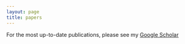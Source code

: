 ```yaml
---
layout: page
title: papers
---
```

For the most up-to-date publications, please see my [Google Scholar](https://scholar.google.com/citations?user=YGFvJjwAAAAJ&hl=en)<br/>

<!--
### Statistical Methodology

**Feng H**, Jin P, Wu H. Disease prediction by cell-free DNA methylation. *Briefings in Bioinformatics*. [doi: 10.1093/bib/bby029](https://doi.org/10.1093/bib/bby029). 2018.

Zhang WW<sup>&dagger;</sup>, **Feng H**<sup>&dagger;</sup>, Wu H, Zheng XQ. Accounting for tumor purity improves cancer subtype classification from DNA methylation data. *Bioinformatics*. 33 (17), 2651-2657. [doi: 10.1093/bioinformatics/btx303](https://doi.org/10.1093/bioinformatics/btx303). 2017.

Wu H, Xu T, **Feng H**, Chen L, Li B, Yao B, Qin ZS, Jin P, Conneely KN. Detection of differentially methylated regions from whole-genome bisulfite sequencing data without replicates. *Nucleic Acids Research* 43 (21): e141. [doi: 10.1093/nar/gkv715](https://doi.org/10.1093/nar/gkv715). 2015.

**Feng H**, Conneely KN, Wu H. A Bayesian hierarchical model to detect differentially methylated loci from single nucleotide resolution sequencing data. *Nucleic Acids Research* 42 (8): e69. [doi: 10.1093/nar/gku154](https://doi.org/10.1093/nar/gku154). 2014.


&dagger; = co-first authorship; these authors contributed equally    

### Protocol 

**Feng H**, Wu H. Differential methylation analysis for bisulfite sequencing using DSS. *Quantitative Biology*. To appear. 2019

### Collaborative

Kennedy EM, Powell DR, Li Z, Bell JSK, Barwick BG, **Feng H**, McCrary MR, Dwivedi B, Kowalski J, Dynan WS, Conneely KN, Vertino PM (2018) Galactic cosmic radiation induces persistent epigenome alterations relevant to human lung cancer. *Scientific Reports* [doi: 10.1038/s41598-018-24755-8](https://doi.org/10.1038/s41598-018-24755-8) 

Qin Y, **Feng H**, Chen M, Wu H and Zheng X (2018) InfiniumPurify: An R package for estimating and accounting for tumor purity in cancer methylation research. *Genes &amp; Diseases* Volume 5, Issue 1, pages 43-45. [doi: 10.1016/j.gendis.2018.02.003](https://doi.org/10.1016/j.gendis.2018.02.003) 

Almli L, Lori A, Meyers J, Shin J, Fani N, Maihofer A, Nievergelt C, Smith A, Mercer K, Kerley K Leveille J, **Feng H**, ... , Conneely KN and Ressler K (2017) Problematic alcohol use associates with sodium channel and clathrin linker 1 (SCLT1) in trauma-exposed populations. *Addiction biology* [doi: 10.1111/adb.12569](https://doi.org/10.1111/adb.12569)

Zhang F, Hammack C, Ogden SC, Cheng Y, Lee EM, Wen Z, Qian X, Nguyen H, Li Y, Yao B, Xu M, Xu T, Chen L, Wang Z, **Feng H**, Huang W, Yoon K, Shan C, Huang L, Qin ZS, Christian KM, Shi PY, Xu M, Xia M, Zheng W, Wu H, Song H, Tang H, Ming G, Jin P (2016) Molecular signatures associated with ZIKV exposure in human cortical neural progenitors. *Nucleic Acids Research* [doi: 10.1093/nar/gkw765](https://doi.org/10.1093/nar/gkw765)

Kennedy E, Powell DR, Li Z, Bell JSK, **Feng H**, Dynan W, Dwivedi B, Kowalski J, Conneely KN and Vertino PM (2016) Space radiation exposure induces stable epigenome alterations relevant to human lung cancer. [abstract nr B08] *Cancer Research* [doi: 10.1158/1538-7445.CHROMEPI15-B08](https://doi.org/10.1158/1538-7445.CHROMEPI15-B08)

Almli LM, Duncan R, **Feng H**, Ghosh D, Binder EB, Bradley B, Ressler KJ, Conneely KN, Epstein MP (2014) Correcting systematic inflation in genetic association tests that consider interaction effects: application to a genome-wide association study of posttraumatic stress disorder. *JAMA Psychiatry* 71(12):1392-9. [doi: 10.1001/jamapsychiatry.2014.1339](https://doi.org/10.1001/jamapsychiatry.2014.1339)

Almli LM, Srivastava A, Fani N, Kerley K, Mercer KB, **Feng H**, Bradley B, Ressler KJ (2014) Correspondence. *Biological psychiatry* 76(4): e3-e4. [doi: 10.1016/j.biopsych.2014.01.017](https://doi.org/10.1016/j.biopsych.2014.01.017)

Almli LM, Mercer KB, Kerley K, **Feng H**, Bradley B, Conneely KN, Ressler KJ (2013) ADCYAP1R1 genotype associates with post-traumatic stress symptoms in highly traumatized African-American females. *American Journal of Medical Genetics Part B: Neuropsychiatric Genetics* [doi: 10.1002/ajmg.b.32145](https://doi.org/10.1002/ajmg.b.32145)  -->

